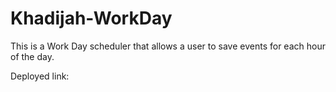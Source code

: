 # Khadijah-WorkDay
This is a Work Day scheduler that allows a user to save events for each hour of the day.


Deployed link: 